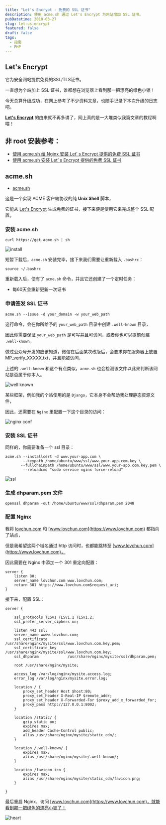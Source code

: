 ```yaml
---
title: "Let's Encrypt - 免费的 SSL 证书"
description: 使用 acme.sh 通过 Let's Encrypt 为网站增加 SSL 证书。
pubDatetime: 2018-03-27
slug: let-us-encrypt
featured: false
draft: false
tags:
  - 指南
  - PHP
---
```


## Let's Encrypt

它为安全网站提供免费的SSL/TLS证书。

一直想为个站加上 SSL 证书，谁都想在浏览器上看到那一把漂亮的绿色小锁！

今天总算升级成功，在网上参考了不少资料文章，也随手记录下本次升级的日志吧。

**[Let's Encrypt](https://letsencrypt.org/)** 的由来就不再多讲了，网上真的是一大堆类似我篇文章的教程啊喂！

## 非 root 安装参考：

- [使用 acme.sh 给 Nginx 安装 Let’ s Encrypt 提供的免费 SSL 证书](https://ruby-china.org/topics/31983)
- [使用 acme.sh 安装 Let’ s Encrypt 提供的免费 SSL 证书](https://www.rails365.net/articles/shi-yong-acme-sh-an-zhuang-let-s-encrypt-ti-gong-mian-fei-ssl-zheng-shu)

## acme.sh

- [acme.sh](https://github.com/Neilpang/acme.sh)

这是一个实现 ACME 客户端协议的纯 **Unix Shell** 脚本，

它能从 [Let's Encrypt](https://letsencrypt.org/) 生成免费的证书，接下来便是使用它来完成整个 SSL 配置。

### 安装 acme.sh

```shell
curl https://get.acme.sh | sh
```

![install](/images/let-us-encrypt/install.png)

短暂下载后，`acme.sh` 安装完毕，接下来我们需要让重新载入 `.bashrc`：

```shell
source ~/.bashrc
```

重新载入后，便有了 `acme.sh` 命令，并且它还创建了一个定时任务：

- 每60天会重新更新一次证书

### 申请签发 SSL 证书

```shell
acme.sh --issue -d your_domain -w your_web_path
```

这行命令，会在你所给予的 `your_web_path` 目录中创建 `.well-known` 目录，

因此你需要保证 `your_web_path` 是可写并且可访问，或者你也可以提前创建 `.well-known`。

做过公众号开发的应该知道，微信在后面某次改版后，会要求你在服务器上放置 MP_verify_XXXXX.txt，并且能被访问，

上述的 `.well-known` 和这个有点类似，`acme.sh` 也会检测该文件以此来判断该网站是否属于你本人。

![well known](/images/let-us-encrypt/well-known.png)

某些框架，例如我的个站使用的是 `Django`，它本身不会帮助我处理静态资源文件，

因此，还需要在 `Nginx` 里配置一下这个目录的访问：

![nginx conf](/images/let-us-encrypt/nginx-conf.png)

### 安装 SSL 证书

同样的，你需要准备一个 ssl 目录：

```shell
acme.sh --installcert -d www.your-app.com \
        --keypath /home/ubuntu/www/ssl/www.your-app.com.key \
       --fullchainpath /home/ubuntu/www/ssl/www.your-app.com.key.pem \
        --reloadcmd "sudo service nginx force-reload"
```

![ssl](/images/let-us-encrypt/ssl.png)

### 生成 dhparam.pem 文件

```shell
openssl dhparam -out /home/ubuntu/www/ssl/dhparam.pem 2048
```

### 配置 Nginx

我将 [lovchun.com](https://lovchun.com) 和 [www.lovchun.com](https://www.lovchun.com) 都指向了站点，

但是我希望这两个域名通过 http 访问时，也都能跳转至 [www.lovchun.com](https://www.lovchun.com)，

因此需要在 Nginx 中添加一个 301 重定向配置：

```nginx
server {
	listen 80;
	server_name lovchun.com www.lovchun.com;
	return 301 https://www.lovchun.com$request_uri;
}
```

接下来，配置 SSL：

```nginx
server {

    ssl_protocols TLSv1 TLSv1.1 TLSv1.2;
    ssl_prefer_server_ciphers on;

    listen 443 ssl;
    server_name wwww.lovchun.com;
    ssl_certificate         /usr/share/nginx/mysite/ssl/www.lovchun.com.key.pem;
    ssl_certificate_key     /usr/share/nginx/mysite/ssl/www.lovchun.com.key;
    ssl_dhparam             /usr/share/nginx/mysite/ssl/dhparam.pem;

    root /usr/share/nginx/mysite;

    access_log /var/log/nginx/mysite.access.log;
    error_log /var/log/nginx/mysite.error.log;

    location / {
        proxy_set_header Host $host:80;
        proxy_set_header X-Real-IP $remote_addr;
        proxy_set_header X-Forwarded-For $proxy_add_x_forwarded_for;
        proxy_pass http://127.0.0.1:8002;
    }

    location /static/ {
        gzip_static on;
        expires max;
        add_header Cache-Control public;
        alias /usr/share/nginx/mysite/static_cdn/;
    }

    location /.well-known/ {
        expires max;
        alias /usr/share/nginx/mysite/.well-known/;
    }

    location /favicon.ico {
        expires max;
        alias /usr/share/nginx/mysite/static_cdn/favicon.png;
    }

}
```

最后重启 Nginx，访问 [www.lovchun.com](https://www.lovchun.com)，就能看到那一把绿色的漂亮小锁了！

![heart](/images/let-us-encrypt/heart.png)
